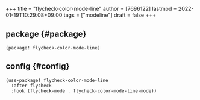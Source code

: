 +++
title = "flycheck-color-mode-line"
author = [7696122]
lastmod = 2022-01-19T10:29:08+09:00
tags = ["modeline"]
draft = false
+++

## package {#package}

```elisp
(package! flycheck-color-mode-line)
```


## config {#config}

```elisp
(use-package! flycheck-color-mode-line
  :after flycheck
  :hook (flycheck-mode . flycheck-color-mode-line-mode))
```
